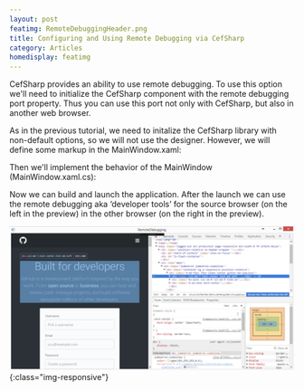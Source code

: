 ```yaml
---
layout: post
featimg: RemoteDebuggingHeader.png
title: Configuring and Using Remote Debugging via CefSharp
category: Articles
homedisplay: featimg
---
```

CefSharp provides an ability to use remote debugging. To use this option we'll need to initialize the CefSharp component with the remote debugging port property.
Thus you can use this port not only with CefSharp, but also in another web browser.

As in the previous tutorial, we need to initalize the CefSharp library with non-default options, so we will not use the designer. However, we will define some markup in the MainWindow.xaml:

<script src="https://gist.github.com/cefsharptutorials/d7b86df5a8bc337046ac432f8a7639df.js"></script>

Then we'll implement the behavior of the MainWindow (MainWindow.xaml.cs):

<script src="https://gist.github.com/cefsharptutorials/2aa3566dd58220fb00ecce03bdebdbe6.js"></script>

Now we can build and launch the application. After the launch we can use the remote debugging aka ‘developer tools’ for the source browser (on the left in the preview) in the other browser (on the right in the preview).

![image-title-here](/img/RemoteDebuggingOutput.png){:class="img-responsive"}

